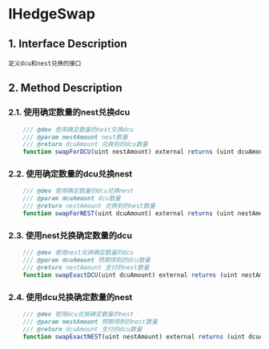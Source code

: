 # IHedgeSwap

## 1. Interface Description
    定义dcu和nest兑换的接口

## 2. Method Description

### 2.1. 使用确定数量的nest兑换dcu

```javascript
    /// @dev 使用确定数量的nest兑换dcu
    /// @param nestAmount nest数量
    /// @return dcuAmount 兑换到的dcu数量
    function swapForDCU(uint nestAmount) external returns (uint dcuAmount);
```

### 2.2. 使用确定数量的dcu兑换nest

```javascript
    /// @dev 使用确定数量的dcu兑换nest
    /// @param dcuAmount dcu数量
    /// @return nestAmount 兑换到的nest数量
    function swapForNEST(uint dcuAmount) external returns (uint nestAmount);
```

### 2.3. 使用nest兑换确定数量的dcu

```javascript
    /// @dev 使用nest兑换确定数量的dcu
    /// @param dcuAmount 预期得到的dcu数量
    /// @return nestAmount 支付的nest数量
    function swapExactDCU(uint dcuAmount) external returns (uint nestAmount);
```

### 2.4. 使用dcu兑换确定数量的nest

```javascript
    /// @dev 使用dcu兑换确定数量的nest
    /// @param nestAmount 预期得到的nest数量
    /// @return dcuAmount 支付的dcu数量
    function swapExactNEST(uint nestAmount) external returns (uint dcuAmount);
```
